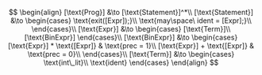 $$
\begin{align}
    [\text{Prog}] &\to [\text{Statement}]^*\\
    [\text{Statement}] &\to 
        \begin{cases}
            \text{exit([Expr]);}\\
            \text{may\space\ ident = [Expr];}\\
        \end{cases}\\
    [\text{Expr}] &\to 
        \begin{cases}
            [\text{Term}]\\
            [\text{BinExpr}]
        \end{cases}\\
    [\text{BinExpr}] &\to 
        \begin{cases}
            [\text{Expr}] * \text{[Expr]}  & \text{prec = 1}\\
            [\text{Expr}] + \text{[Expr]}   & \text{prec = 0}\\
        \end{cases}\\
    [\text{Term}] &\to 
        \begin{cases}
            \text{int\_lit}\\
            \text{ident}
        \end{cases}
\end{align}
$$